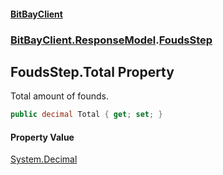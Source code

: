 #### [BitBayClient](./index.md 'index')
### [BitBayClient.ResponseModel](./BitBayClient-ResponseModel.md 'BitBayClient.ResponseModel').[FoudsStep](./BitBayClient-ResponseModel-FoudsStep.md 'BitBayClient.ResponseModel.FoudsStep')
## FoudsStep.Total Property
Total amount of founds.  
```csharp
public decimal Total { get; set; }
```
#### Property Value
[System.Decimal](https://docs.microsoft.com/en-us/dotnet/api/System.Decimal 'System.Decimal')  
